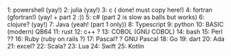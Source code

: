 1: powershell (yay!)
2: julia (yay!)
3: c ( done! must copy here!)
4: fortran (gfortran!) (yay! + part 2 :))
5: c#  (part 2 is slow as balls but works)
6: clojure? (yay!)
7: Java (yeah! (part 1 only))
8: Typescript
9: python
10: BASIC (modern) QB64 
11: rust 
12: c++ ? 
13: COBOL (GNU COBOL) 
14: bash 
15: Perl ??
16: Ruby (ruby on rails ?) 
17: Pascal? ? GNU Pascal
18: Go
19: dart
20: Ada
21: excel?
22: Scala?
23: Lua
24: Swift
25: Kotlin

